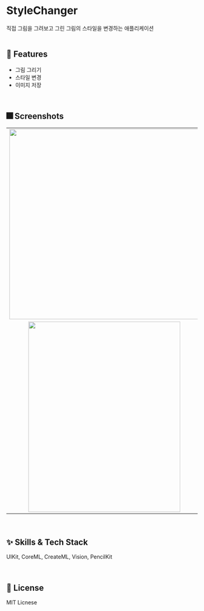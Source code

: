 # StyleChanger


직접 그림을 그려보고 그린 그림의 스타일을 변경하는 애플리케이션 <br>
<br>

## :pushpin: Features

- 그림 그리기
- 스타일 변경
- 이미지 저장


<br>

## :fireworks: Screenshots

| | |
|:---:|:---:|
|<img width="500" height="500" src="https://user-images.githubusercontent.com/66102708/205292616-8fbf24a0-d959-4293-b547-b94f7cf5e8ab.png"/>|<img width="400" height="500" src="https://user-images.githubusercontent.com/66102708/205293776-91f48029-0a29-49cc-95fa-65e3afa6fdfb.png"/>|
|<img width="400" height="500" src="https://user-images.githubusercontent.com/66102708/205293826-838afba7-c27d-41ec-9dd1-da4bb31d04cc.png"/>|<img width="400" height="500" src="https://user-images.githubusercontent.com/66102708/205293834-db17741b-6cbb-4b68-99f5-3d8eab72736c.png"/>|


<br>

## :sparkles: Skills & Tech Stack
UIKit, CoreML, CreateML, Vision, PencilKit

<!-- ## :books: Documentation

[Documentation](https://linktodocumentation) -->

<br>

## :lock_with_ink_pen: License

MIT Licnese
